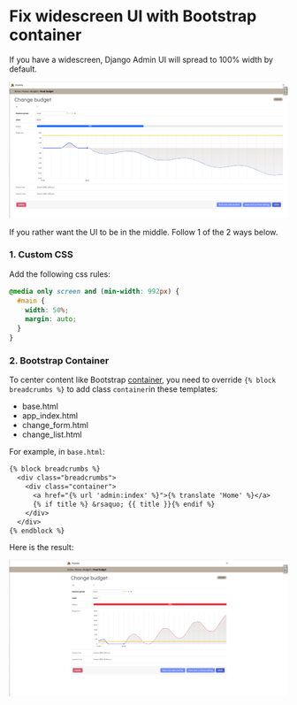 # Fix widescreen UI with Bootstrap container

If you have a widescreen, Django Admin UI will spread to 100% width by default.

![Django Admin on a 2k screen.](../../.gitbook/assets/screen-shot-2021-06-06-at-11.14.33.png)

If you rather want the UI to be in the middle. Follow 1 of the 2 ways below.

### 1. Custom CSS

Add the following css rules:

```css
@media only screen and (min-width: 992px) {
  #main {
    width: 50%;
    margin: auto;
  }
}
```

### 2. Bootstrap Container

To center content like Bootstrap [container](https://getbootstrap.com/docs/5.0/layout/containers/), you need to override `{% block breadcrumbs %}` to add class `container`in these templates:

* base.html
* app\_index.html
* change\_form.html
* change\_list.html

For example, in `base.html`:

```markup
{% block breadcrumbs %}
  <div class="breadcrumbs">
    <div class="container">
      <a href="{% url 'admin:index' %}">{% translate 'Home' %}</a>
      {% if title %} &rsaquo; {{ title }}{% endif %}
    </div>
  </div>
{% endblock %}
```

 Here is the result:

![Django Admin on a 2k screen with Bootstrap container](../../.gitbook/assets/screen-shot-2021-06-06-at-11.19.40.png)

